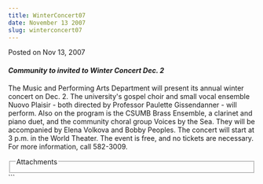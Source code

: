 ```yaml
---
title: WinterConcert07
date: November 13 2007
slug: winterconcert07
---
```


 
<span class="date">Posted on Nov 13, 2007 </span>
<h4><em>Community to invited to Winter Concert Dec. 2</em></h4>
<p>
  The Music and Performing Arts Department will present its annual winter
  concert on Dec. 2. The university&apos;s gospel choir and small vocal ensemble
  Nuovo Plaisir - both directed by Professor Paulette Gissendanner - will
  perform. Also on the program is the CSUMB Brass Ensemble, a clarinet and piano
  duet, and the community choral group Voices by the Sea. They will be
  accompanied by Elena Volkova and Bobby Peoples. The concert will start at 3
  p.m. in the World Theater. The event is free, and no tickets are necessary.
  For more information, call 582-3009.
</p>
<fieldset class="fieldgroup group-attachments">
  <legend>Attachments</legend>
  <div class="field field-type-emvideo field-field-attach-video">
    <div class="field-items">
      <div class="field-item odd">
        <div class="emvideo emvideo-video emvideo-" />
      </div>
    </div>
  </div>
</fieldset>
```
